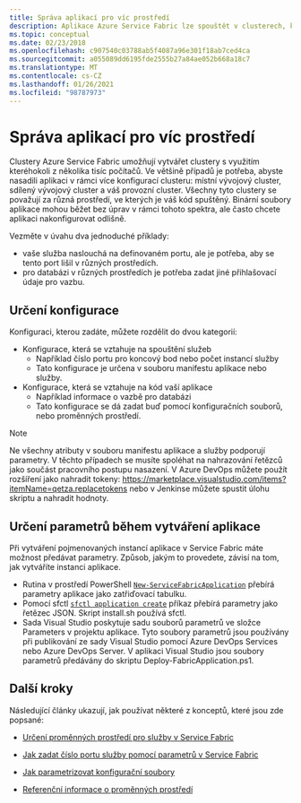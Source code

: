 ```yaml
---
title: Správa aplikací pro víc prostředí
description: Aplikace Azure Service Fabric lze spouštět v clusterech, které jsou v rozsahu od jednoho počítače po tisíce počítačů. V některých případech budete chtít nakonfigurovat aplikaci odlišně pro tato různá prostředí. Tento článek popisuje, jak definovat různé parametry aplikace pro každé prostředí.
ms.topic: conceptual
ms.date: 02/23/2018
ms.openlocfilehash: c907540c03788ab5f4087a96e301f18ab7ced4ca
ms.sourcegitcommit: a055089dd6195fde2555b27a84ae052b668a18c7
ms.translationtype: MT
ms.contentlocale: cs-CZ
ms.lasthandoff: 01/26/2021
ms.locfileid: "98787973"
---
```

# <a name="manage-applications-for-multiple-environments"></a>Správa aplikací pro víc prostředí

Clustery Azure Service Fabric umožňují vytvářet clustery s využitím kteréhokoli z několika tisíc počítačů. Ve většině případů je potřeba, abyste nasadili aplikaci v rámci více konfigurací clusteru: místní vývojový cluster, sdílený vývojový cluster a váš provozní cluster. Všechny tyto clustery se považují za různá prostředí, ve kterých je váš kód spuštěný. Binární soubory aplikace mohou běžet bez úprav v rámci tohoto spektra, ale často chcete aplikaci nakonfigurovat odlišně.

Vezměte v úvahu dva jednoduché příklady:
  - vaše služba naslouchá na definovaném portu, ale je potřeba, aby se tento port lišil v různých prostředích.
  - pro databázi v různých prostředích je potřeba zadat jiné přihlašovací údaje pro vazbu.

## <a name="specifying-configuration"></a>Určení konfigurace

Konfiguraci, kterou zadáte, můžete rozdělit do dvou kategorií:

- Konfigurace, která se vztahuje na spouštění služeb
  - Například číslo portu pro koncový bod nebo počet instancí služby
  - Tato konfigurace je určena v souboru manifestu aplikace nebo služby.
- Konfigurace, která se vztahuje na kód vaší aplikace
  - Například informace o vazbě pro databázi
  - Tato konfigurace se dá zadat buď pomocí konfiguračních souborů, nebo proměnných prostředí.

> [!NOTE]
> Ne všechny atributy v souboru manifestu aplikace a služby podporují parametry.
> V těchto případech se musíte spoléhat na nahrazování řetězců jako součást pracovního postupu nasazení. V Azure DevOps můžete použít rozšíření jako nahradit tokeny: https://marketplace.visualstudio.com/items?itemName=qetza.replacetokens nebo v Jenkinse můžete spustit úlohu skriptu a nahradit hodnoty.
>

## <a name="specifying-parameters-during-application-creation"></a>Určení parametrů během vytváření aplikace

Při vytváření pojmenovaných instancí aplikace v Service Fabric máte možnost předávat parametry. Způsob, jakým to provedete, závisí na tom, jak vytváříte instanci aplikace.

  - Rutina v prostředí PowerShell [`New-ServiceFabricApplication`](/powershell/module/servicefabric/new-servicefabricapplication) přebírá parametry aplikace jako zatřiďovací tabulku.
  - Pomocí sfctl [`sfctl application create`](./service-fabric-sfctl-application.md#sfctl-application-create) příkaz přebírá parametry jako řetězec JSON. Skript install.sh používá sfctl.
  - Sada Visual Studio poskytuje sadu souborů parametrů ve složce Parameters v projektu aplikace. Tyto soubory parametrů jsou používány při publikování ze sady Visual Studio pomocí Azure DevOps Services nebo Azure DevOps Server. V aplikaci Visual Studio jsou soubory parametrů předávány do skriptu Deploy-FabricApplication.ps1.

## <a name="next-steps"></a>Další kroky
Následující články ukazují, jak používat některé z konceptů, které jsou zde popsané:

- [Určení proměnných prostředí pro služby v Service Fabric](service-fabric-how-to-specify-environment-variables.md)
- [Jak zadat číslo portu služby pomocí parametrů v Service Fabric](service-fabric-how-to-specify-port-number-using-parameters.md)
- [Jak parametrizovat konfigurační soubory](service-fabric-how-to-parameterize-configuration-files.md)

- [Referenční informace o proměnných prostředí](service-fabric-environment-variables-reference.md)
